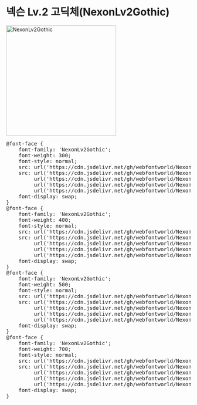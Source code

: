 # 넥슨 Lv.2 고딕체(NexonLv2Gothic) 

<a href="https://wess.tistory.com" target="_blank">
    <img src="https://webfontworld.github.io/NexonLv2Gothic/NexonLv2Gothic.jpg" alt="NexonLv2Gothic" style="width:300px">
</a>
<pre>
@font-face {
    font-family: 'NexonLv2Gothic';
    font-weight: 300;
    font-style: normal;
    src: url('https://cdn.jsdelivr.net/gh/webfontworld/NexonLv2Gothic/NexonLv2GothicLight.eot');
    src: url('https://cdn.jsdelivr.net/gh/webfontworld/NexonLv2Gothic/NexonLv2GothicLight.eot?#iefix') format('embedded-opentype'),
         url('https://cdn.jsdelivr.net/gh/webfontworld/NexonLv2Gothic/NexonLv2GothicLight.woff2') format('woff2'),
         url('https://cdn.jsdelivr.net/gh/webfontworld/NexonLv2Gothic/NexonLv2GothicLight.woff') format('woff'),
         url('https://cdn.jsdelivr.net/gh/webfontworld/NexonLv2Gothic/NexonLv2GothicLight.ttf') format("truetype");
    font-display: swap;
}
@font-face {
    font-family: 'NexonLv2Gothic';
    font-weight: 400;
    font-style: normal;
    src: url('https://cdn.jsdelivr.net/gh/webfontworld/NexonLv2Gothic/NexonLv2GothicRegular.eot');
    src: url('https://cdn.jsdelivr.net/gh/webfontworld/NexonLv2Gothic/NexonLv2GothicRegular.eot?#iefix') format('embedded-opentype'),
         url('https://cdn.jsdelivr.net/gh/webfontworld/NexonLv2Gothic/NexonLv2GothicRegular.woff2') format('woff2'),
         url('https://cdn.jsdelivr.net/gh/webfontworld/NexonLv2Gothic/NexonLv2GothicRegular.woff') format('woff'),
         url('https://cdn.jsdelivr.net/gh/webfontworld/NexonLv2Gothic/NexonLv2GothicRegular.ttf') format("truetype");
    font-display: swap;
}
@font-face {
    font-family: 'NexonLv2Gothic';
    font-weight: 500;
    font-style: normal;
    src: url('https://cdn.jsdelivr.net/gh/webfontworld/NexonLv2Gothic/NexonLv2GothicMedium.eot');
    src: url('https://cdn.jsdelivr.net/gh/webfontworld/NexonLv2Gothic/NexonLv2GothicMedium.eot?#iefix') format('embedded-opentype'),
         url('https://cdn.jsdelivr.net/gh/webfontworld/NexonLv2Gothic/NexonLv2GothicMedium.woff2') format('woff2'),
         url('https://cdn.jsdelivr.net/gh/webfontworld/NexonLv2Gothic/NexonLv2GothicMedium.woff') format('woff'),
         url('https://cdn.jsdelivr.net/gh/webfontworld/NexonLv2Gothic/NexonLv2GothicMedium.ttf') format("truetype");
    font-display: swap;
}
@font-face {
    font-family: 'NexonLv2Gothic';
    font-weight: 700;
    font-style: normal;
    src: url('https://cdn.jsdelivr.net/gh/webfontworld/NexonLv2Gothic/NexonLv2GothicBold.eot');
    src: url('https://cdn.jsdelivr.net/gh/webfontworld/NexonLv2Gothic/NexonLv2GothicBold.eot?#iefix') format('embedded-opentype'),
         url('https://cdn.jsdelivr.net/gh/webfontworld/NexonLv2Gothic/NexonLv2GothicBold.woff2') format('woff2'),
         url('https://cdn.jsdelivr.net/gh/webfontworld/NexonLv2Gothic/NexonLv2GothicBold.woff') format('woff'),
         url('https://cdn.jsdelivr.net/gh/webfontworld/NexonLv2Gothic/NexonLv2GothicBold.ttf') format("truetype");
    font-display: swap;
}
</pre>
